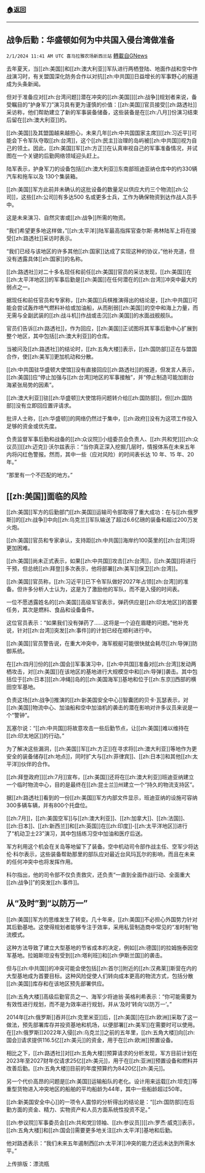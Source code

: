 ###  [:house:返回](README.md)
---


## 战争后勤：华盛顿如何为中共国入侵台湾做准备
`2/1/2024 11:41 AM UTC 喜马拉雅农场新西兰站` [轉載自GNews](https://gnews.org/articles/2273140)

去年夏天，当[[zh:美国]]和[[zh:澳大利亚]]军队进行两栖登陆、地面作战和空中作战演习时，有关盟国深化防务合作以对抗[[zh:中共国]]日益增长的军事野心的报道成为头条新闻。

但对于准备应对[[zh:台湾问题]]潜在冲突的[[zh:美国]][[zh:战争]]规划者来说，备受瞩目的“护身军刀”演习具有更为谨慎的价值：[[zh:美国]]官员接受[[zh:路透社]]采访称，他们帮助建立了新的军事装备储备，这些装备是在[[zh:八月]]份演习结束后留在[[zh:澳大利亚]]的。

[[zh:美国]]及其盟国越来越担心，未来几年[[zh:中共国国家主席]][[zh:习近平]]可能会下令军队夺取[[zh:台湾]]，这个[[zh:民主]]治理的岛屿被[[zh:中共国]]视为自己的领土。因此，[[zh:美国]]军[[zh:方正]]在认真审视自己的军事准备情况，并试图在一个关键的后勤网络领域迎头赶上。

陆军表示，护身军刀的设备包括[[zh:澳大利亚]]东南部班迪亚纳仓库中的约330辆汽车和拖车以及 130个集装箱。

[[zh:美国]]军方此前并未确认的这批设备的数量足以供应大约三个物流[[zh:公司]]，这些[[zh:公司]]有多达500 名或更多士兵，工作为确保物资到达作战人员手中。

这是未来演习、自然灾害或[[zh:战争]]所需的物资。

“我们希望更多地这样做，”[[zh:太平洋]]陆军最高指挥官查尔斯·弗林陆军上将在接受[[zh:路透社]]采访时表示。

“我们已经与该地区的许多其他[[zh:国家]]达成了实现这种的协议，”他补充道，但没有透露具体[[zh:国家]]的名称。

[[zh:路透社]]对二十多名现任和前任[[zh:美国]]官员的采访发现，[[zh:美国]]在[[zh:太平洋地区]]的军事后勤是[[zh:美国]]在任何潜在的[[zh:台湾]]冲突中最大的弱点之一。

据现任和前任官员和专家称，[[zh:美国]]兵棋推演得出的结论是，[[zh:中共国]]可能会尝试轰炸喷气燃料补给或加油船，从而削弱[[zh:美国]]的空中和海上力量，而无需与全副武装的[[zh:战斗机]]作战或击沉[[zh:美国]]的水面战舰舰队。

官员们告诉[[zh:路透社]]，作为回应，[[zh:美国]]正试图将其军事后勤中心扩展到整个地区，其中包括[[zh:澳大利亚]]的仓库。

当被问及[[zh:路透社]]的结论时，[[zh:五角大楼]]表示，[[zh:国防部]]正在与盟国合作，使[[zh:美军]]更加机动和分散。

[[zh:中共国驻华盛顿大使馆]]没有直接回应[[zh:路透社]]的报道，但发言人表示，[[zh:美国]]应“停止加强与[[zh:台湾]]地区的军事接触”，并“停止制造可能加剧台海紧张局势的因素”。

[[zh:澳大利亚]]驻[[zh:华盛顿]]大使馆将问题转介给[[zh:国防部]]，但[[zh:国防部]]没有立即回应置评请求。

批评人士称，[[zh:华盛顿]]的网络仍然过于集中，[[zh:政府]]没有为这项工作投入足够的资金或优先度。

负责监督军事后勤和战备的[[zh:众议院]]小组委员会负责人、[[zh:共和党]][[zh:众议员]][[zh:迈克]]·沃尔兹表示：“当你真正深入挖掘几层时，情报体系在未来五年内将闪红色警报。然而，其中一些（应对风险）的时间表长达 10 年、15 年、20 年。”

“那里有一个不匹配的地方。”

## [[zh:美国]]面临的风险

[[zh:美国]]军方的后勤部门[[zh:美国]]运输司令部取得了重大成功：在与[[zh:俄罗斯]]的[[zh:战争]]中向[[zh:乌克兰]]军队输送了超过6.6亿磅的装备和超过200万发火炮。

[[zh:美国]]官员和专家承认，支持距[[zh:中共国]]海岸约100英里的[[zh:台湾]]将更加困难。

[[zh:美国]]尚未正式表示，如果[[zh:中共国]]攻击[[zh:台湾]]，[[zh:美国]]将进行干预，但总统[[zh:拜登]]多次表示，他将部署[[zh:美军]]保卫[[zh:台湾]]。

[[zh:美国]]官员称，[[zh:习近平]]已下令军队做好2027年占领[[zh:台湾]]的准备。但许多分析人士认为，这是为了激励他的军队，而不是入侵的时间表。

一位不愿透露姓名的[[zh:美国]]高级军官表示，弹药供应是[[zh:印太地区]]的首要任务，其次是燃料、食品和设备备件。

这位官员表示：“如果我们没有弹药了……这将是一个迫在眉睫的问题。”他补充说，针对[[zh:台湾]]突发[[zh:事件]]的计划已经在顺利进行中。

[[zh:美国]]官员警告说，在重大冲突中，海军舰艇可能很快就会耗尽[[zh:导弹]]防御系统。

在[[zh:四月]]份的[[zh:国会]]军事演习中，[[zh:中共国]]准备对[[zh:台湾]]发动两栖攻击，对[[zh:美国]]在该地区的基地进行大规模空中和[[zh:导弹]]袭击。其中包括位于[[zh:日本]][[zh:冲绳]]岛的[[zh:美国海军]]基地和位于[[zh:东京]]西部的横田空军基地。

负责这场[[zh:战争]]推演的[[zh:新美国安全中心]]智囊团的贝卡·瓦瑟表示，对[[zh:美国]]物流中心、加油船和空中加油机的袭击的潜在影响对许多议员来说是一个“警钟”。

瓦塞尔说：“[[zh:中共国]]将故意攻击一些后勤节点，让[[zh:美国]]难以维持在[[zh:印太地区]]的行动。”

为了解决这些漏洞，[[zh:美国]]军[[zh:方正]]在寻求将[[zh:澳大利亚]]等地作为更安全的装备储存[[zh:地点]]，同时扩大与[[zh:菲律宾]]、[[zh:日本]]和其他[[zh:太平洋]]伙伴的合作。

[[zh:拜登政府]][[zh:7月]]宣布，[[zh:美国]]还将在[[zh:澳大利亚]]班迪亚纳建立一个临时物流中心，目的是最终在[[zh:昆士兰]]州建立一个“持久的物流支持区”。

据[[zh:路透社]]看到的一份[[zh:美国]]军方内部文件显示，班迪亚纳的设施可容纳300多辆车辆，并有800个托盘位。

[[zh:7月]]，[[zh:美国空军]]与[[zh:澳大利亚]]、[[zh:加拿大]]、[[zh:法国]]、[[zh:日本]]、[[zh:新西兰]]和[[zh:英国]]在[[zh:印度]]\-[[zh:太平洋地区]]进行了“机动卫士23”演习，其中包括练习空中加油和医疗后送。

军方利用这个机会在关岛等地留下了装备。空中机动司令部作战主任、空军少将达伦·科尔表示，这些装备帮助那里的部队应对最近台风玛瓦尔的影响，而且在未来的任何冲突中也将发挥作用。

科尔指出，他的司令部不仅负责救灾，还负责“一直到全面作战行动、全面重大[[zh:战争]]”的突发[[zh:事件]]。

## 从“及时”到“以防万一”

[[zh:美国]]军方的思维发生了转变。几十年来，[[zh:美国]]不必担心外国势力针对其后勤基地。这使得规划者能够专注于效率，采用私营制造商中常见的“准时制”物流模式。

这种方法导致了建立大型基地的节省成本的决定，例如[[zh:德国]]的拉姆施泰因空军基地。拉姆斯坦没有受到[[zh:塔利班]]和[[zh:伊斯兰国]]的袭击。

但与[[zh:中共国]]的冲突可能会使包括[[zh:首尔]]附近的[[zh:汉弗莱]]斯营在内的大型基地成为首要目标。这种风险促使人们转向成本更高的物流方式，包括分散[[zh:美国]]库存和在该地区预先部署供应。

[[zh:五角大楼]]高级后勤官员之一、海军少将迪翁·英格利希表示：“你可能需要为有效性进行规划，而不是为效率进行规划，并从‘及时’转向‘以防万一’。”

2014年[[zh:俄罗斯]]吞并[[zh:克里米亚]]后，[[zh:美国]]在[[zh:欧洲]]采取了这一做法，预先部署库存并投资基地和机场，以便部署[[zh:美军]]在需要时可以使用。在[[zh:俄罗斯]]2022年入侵[[zh:乌克兰]]之前的五年里，[[zh:五角大楼]]向[[zh:国会]]请求提供116.5亿[[zh:美元]]的资金，用于在[[zh:欧洲]]预置设备。

相比之下，[[zh:路透社]]对[[zh:五角大楼]]预算请求的分析发现，军方目前计划在2023年至2027财年仅请求25亿[[zh:美元]]，用于在[[zh:亚洲]]预置设备和燃料并改善后勤。[[zh:五角大楼]]目前的年度预算约为8420亿[[zh:美元]]。

另一个代价高昂的问题是[[zh:美国]]运输船队的老化。设计用来运载[[zh:坦克]]等重型货物进入冲突地区的船舶的平均船龄为44年，其中一些船龄超过50年。

[[zh:新美国安全中心]]的一项令人震惊的分析得出的结论是：“[[zh:国防部]]在后勤方面的资金、精力、实物资产和人员方面系统性投资不足。”

[[zh:参议院]]军事委员会[[zh:共和党]]领袖、[[zh:参议员]][[zh:罗杰·威克]]表示，[[zh:五角大楼]]和[[zh:国会]]需要更多地关注[[zh:太平洋]]基地和后勤。

他对路透表示：“我们未来五年遏制西[[zh:太平洋]]冲突的能力还远未达到所需水平。”

上传排版：漂流瓶
